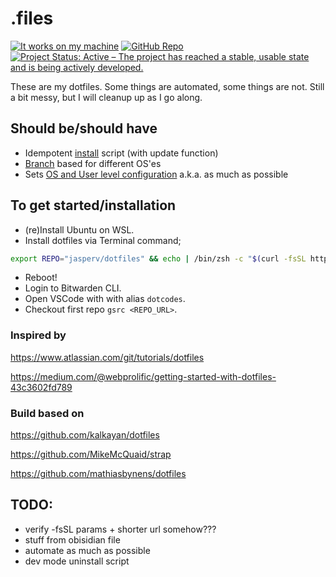 # .files

<!-- prettier-ignore -->
[![It works on my machine](<https://img.shields.io/static/v1?label=It%20works%20on%20my%20machine&message=¯\\_(ツ)_/¯&color=brightgreen&style=for-the-badge>)](https://git.io/jasperv)
[![GitHub Repo](https://img.shields.io/static/v1?label=github&message=jasperv/dotfiles&color=brightgreen&style=for-the-badge&logo=github)](https://github.com/JasperV/dotfiles/tree/wsl-ubuntu)
[![Project Status: Active – The project has reached a stable, usable state and is being actively developed.](https://img.shields.io/static/v1?label=repo%20status&message=active&color=brightgreen&style=for-the-badge)](https://www.repostatus.org/#active)

These are my dotfiles. Some things are automated, some things are not. Still a bit messy, but I will cleanup up as I go along.

## Should be/should have
- Idempotent [install](./install) script (with update function)
- [Branch](https://github.com/JasperV/dotfiles/branches) based for different OS'es
- Sets [OS and User level configuration](./.macos) a.k.a. as much as possible
  
## To get started/installation
- (re)Install Ubuntu on WSL.
- Install dotfiles via Terminal command;

```zsh
export REPO="jasperv/dotfiles" && echo | /bin/zsh -c "$(curl -fsSL https://raw.githubusercontent.com/$REPO/wsl-ubuntu/install)"
```

- Reboot!
- Login to Bitwarden CLI.
- Open VSCode with with alias `dotcodes`.
- Checkout first repo `gsrc <REPO_URL>`.

### Inspired by
https://www.atlassian.com/git/tutorials/dotfiles

https://medium.com/@webprolific/getting-started-with-dotfiles-43c3602fd789

### Build based on
https://github.com/kalkayan/dotfiles

https://github.com/MikeMcQuaid/strap

https://github.com/mathiasbynens/dotfiles

## TODO:
- verify -fsSL params + shorter url somehow???
- stuff from obisidian file
- automate as much as possible
- dev mode uninstall script  
